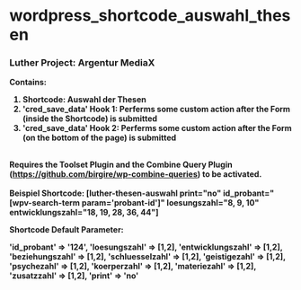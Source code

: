 # wordpress_shortcode_auswahl_thesen

### <b>Luther Project: Argentur MediaX<b><br>
Contains:
1. Shortcode: Auswahl der Thesen<br>
2. 'cred_save_data' Hook 1: Perferms some custom action after the Form (inside the Shortcode) is submitted<br>
3. 'cred_save_data' Hook 2: Perferms some custom action after the Form (on the bottom of the page) is submitted<br><br>

Requires the Toolset Plugin and the Combine Query Plugin (https://github.com/birgire/wp-combine-queries) to be activated.<br><br>
Beispiel Shortcode: [luther-thesen-auswahl print="no" id_probant="[wpv-search-term param='probant-id']" loesungszahl="8, 9, 10" entwicklungszahl="18, 19, 28, 36, 44"]

Shortcode Default Parameter:

  'id_probant' => '124',
  'loesungszahl' => [1,2],
	'entwicklungszahl' => [1,2],
	'beziehungszahl' => [1,2],
	'schluesselzahl' => [1,2],
	'geistigezahl' => [1,2],
	'psychezahl' => [1,2],
	'koerperzahl' => [1,2],
	'materiezahl' => [1,2],
	'zusatzzahl' => [1,2],
	'print' => 'no'
